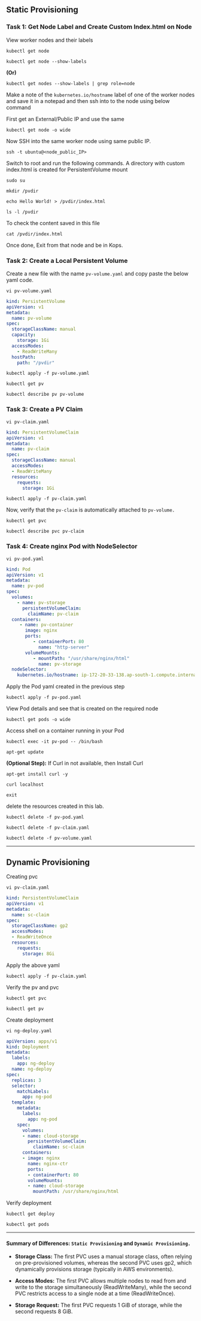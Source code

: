 ## Static Provisioning

### Task 1: Get Node Label and Create Custom Index.html on Node
View worker nodes and their labels
```
kubectl get node
```
```
kubectl get node --show-labels
```
**(Or)**
```
kubectl get nodes --show-labels | grep role=node
```
Make a note of the `kubernetes.io/hostname` label of one of the worker nodes  and save it in a notepad and then ssh into to the node using below command

First get an External/Public IP and use the same
```
kubectl get node -o wide
```
Now SSH into the same worker node using same public IP.
```
ssh -t ubuntu@<node_public_IP> 
```
Switch to root and run the following commands. A directory with custom index.html is created for PersistentVolume mount 
```
sudo su
```
```
mkdir /pvdir
```
```
echo Hello World! > /pvdir/index.html
```
```
ls -l /pvdir
```
To check the content saved in this file
```
cat /pvdir/index.html
```
Once done, Exit from that node and be in Kops.

### Task 2: Create a Local Persistent Volume
Create a new file with the name `pv-volume.yaml` and copy paste the below yaml code.
```
vi pv-volume.yaml
```
```yaml
kind: PersistentVolume
apiVersion: v1
metadata:
  name: pv-volume
spec:
  storageClassName: manual
  capacity:
    storage: 1Gi
  accessModes:
    - ReadWriteMany
  hostPath:
    path: "/pvdir"
```
```
kubectl apply -f pv-volume.yaml
```
```
kubectl get pv
```
```
kubectl describe pv pv-volume
```

### Task 3: Create a PV Claim
```
vi pv-claim.yaml
```
```yaml
kind: PersistentVolumeClaim
apiVersion: v1
metadata:
  name: pv-claim
spec:
  storageClassName: manual
  accessModes:
  - ReadWriteMany
  resources:
    requests:
      storage: 1Gi
```
```
kubectl apply -f pv-claim.yaml
```
Now, verify that the `pv-claim` is automatically attached to `pv-volume.`
```
kubectl get pvc
```
```
kubectl describe pvc pv-claim
```

### Task 4: Create nginx Pod with NodeSelector
```
vi pv-pod.yaml
```
```yaml
kind: Pod
apiVersion: v1
metadata:
  name: pv-pod
spec:
  volumes:
    - name: pv-storage
      persistentVolumeClaim:
        claimName: pv-claim
  containers:
     - name: pv-container
       image: nginx
       ports:
          - containerPort: 80
            name: "http-server"
       volumeMounts:
          - mountPath: "/usr/share/nginx/html"
            name: pv-storage
  nodeSelector:
    kubernetes.io/hostname: ip-172-20-33-138.ap-south-1.compute.internal
```
Apply the Pod yaml created in the previous step
```
kubectl apply -f pv-pod.yaml
```
View Pod details and see that is created on the required node
```
kubectl get pods -o wide
```
Access shell on a container running in your Pod
```
kubectl exec -it pv-pod -- /bin/bash
```
```
apt-get update
```
**(Optional Step):** If Curl in not available, then Install Curl
```
apt-get install curl -y
```
```
curl localhost
```
```
exit
```
delete the resources created in this lab.
```
kubectl delete -f pv-pod.yaml
```
```
kubectl delete -f pv-claim.yaml
```
```
kubectl delete -f pv-volume.yaml
```
---
## Dynamic Provisioning
Creating pvc 
```
vi pv-claim.yaml
```
```yaml
kind: PersistentVolumeClaim
apiVersion: v1
metadata:
  name: sc-claim
spec:
  storageClassName: gp2
  accessModes:
  - ReadWriteOnce
  resources:
    requests:
      storage: 8Gi
```
Apply the above yaml 
```
kubectl apply -f pv-claim.yaml
```
Verify the pv and pvc
```
kubectl get pvc
```
```
kubectl get pv
```
Create deployment
```
vi ng-deploy.yaml
```
```yaml
apiVersion: apps/v1
kind: Deployment
metadata:
  labels:
    app: ng-deploy
  name: ng-deploy
spec:
  replicas: 3
  selector:
    matchLabels:
      app: ng-pod
  template:
    metadata:
      labels:
        app: ng-pod
    spec:
      volumes:
      - name: cloud-storage
        persistentVolumeClaim:
          claimName: sc-claim
      containers:
      - image: nginx
        name: nginx-ctr
        ports:
        - containerPort: 80
        volumeMounts:
        - name: cloud-storage
          mountPath: /usr/share/nginx/html
```
Verify deployment
```
kubectl get deploy
```
```
kubectl get pods
```
---
#### Summary of Differences: `Static Provisioning` and `Dynamic Provisioning.`

* **Storage Class:** The first PVC uses a manual storage class, often relying on pre-provisioned volumes, whereas the second PVC uses gp2, which dynamically provisions storage (typically in AWS environments).

* **Access Modes:** The first PVC allows multiple nodes to read from and write to the storage simultaneously (ReadWriteMany), while the second PVC restricts access to a single node at a time (ReadWriteOnce).

* **Storage Request:** The first PVC requests 1 GiB of storage, while the second requests 8 GiB.
